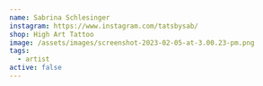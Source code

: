```yaml
---
name: Sabrina Schlesinger
instagram: https://www.instagram.com/tatsbysab/
shop: High Art Tattoo
image: /assets/images/screenshot-2023-02-05-at-3.00.23-pm.png
tags:
  - artist
active: false
---
```

